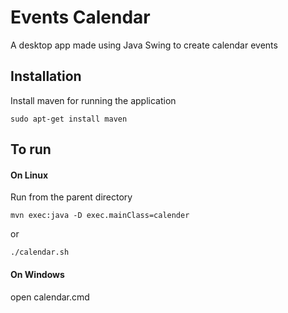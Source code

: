 # Events Calendar

A desktop app made using Java Swing to create calendar events

## Installation

Install maven for running the application


```
sudo apt-get install maven
```

## To run

#### On Linux

Run from the parent directory

```
mvn exec:java -D exec.mainClass=calender
```
or

```
./calendar.sh
```

#### On Windows

open calendar.cmd
